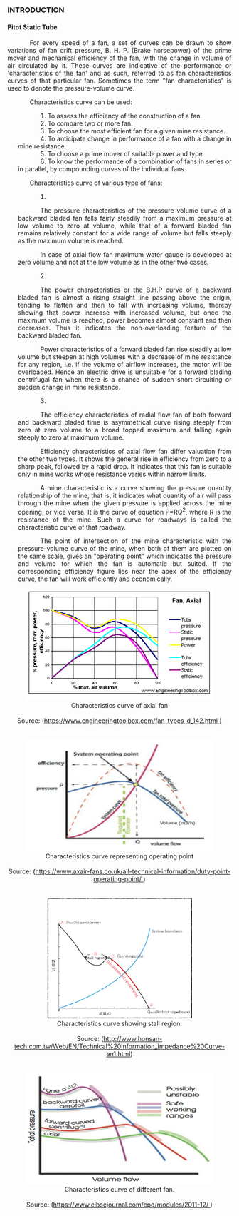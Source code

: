 ### INTRODUCTION<br>

#### Pitot Static Tube

<p style="text-indent:50px;text-align:justify;"> For every speed of a fan, a set of curves can be drawn to show variations of fan drift pressure, B. H. P. (Brake horsepower) of the prime mover and mechanical efficiency of the fan, with the change in volume of air circulated by it. These curves are indicative of the performance or 'characteristics of the fan' and as such, referred to as fan characteristics curves of that particular fan. Sometimes the term "fan characteristics" is used to denote the pressure-volume curve.

</p>

<p style="text-indent:50px;text-align:justify">Characteristics curve can be used:</p>
<ol style="text-indent:50px;text-align:justify;list-style-position: inside;">
<li>To assess the efficiency of the construction of a fan.</li>
<li>To compare two or more fan.</li>
<li>To choose the most efficient fan for a given mine resistance.</li>
<li>To anticipate change in performance of a fan with a change in mine resistance.</li>
<li>To choose a prime mover of suitable power and type.</li>
<li>To know the performance of a combination of fans in series or in parallel, by compounding curves of the individual fans.</li>
</ol>

<p style="text-indent:50px;text-align:justify">Characteristics curve of various type of fans:</p>

<ol style="text-indent:50px;text-align:justify;list-style-position: inside;">
<li><p style="text-indent:50px;text-align:justify">The pressure characteristics of the pressure-volume curve of a backward bladed fan falls fairly steadily from a maximum pressure at low volume to zero at volume, while that of a forward bladed fan remains relatively constant for a wide range of volume but falls steeply as the maximum volume is reached.</p>
<p style="text-indent:50px;text-align:justify">In case of axial flow fan maximum water gauge is developed at zero volume and not at the low volume as in the other two cases.</p>
</li>
<li><p style="text-indent:50px;text-align:justify">The power characteristics or the B.H.P curve of a backward bladed fan is almost a rising straight line passing above the origin, tending to flatten and then to fall with increasing volume, thereby showing that power increase with increased volume, but once the maximum volume is reached, power becomes almost constant and then decreases. Thus it indicates the non-overloading feature of the backward bladed fan.</p>

<p style="text-indent:50px;text-align:justify">
Power characteristics of a forward bladed fan rise steadily at low volume but steepen at high volumes with a decrease of mine resistance for any region, i.e. if the volume of airflow increases, the motor will be overloaded. Hence an electric drive is unsuitable for a forward blading centrifugal fan when there is a chance of sudden short-circuiting or sudden change in mine resistance.
<p>
</li>

<li><p style="text-indent:50px;text-align:justify">The efficiency characteristics of radial flow fan of both forward and backward bladed time is asymmetrical curve rising steeply from zero at zero volume to a broad topped maximum and falling again steeply to zero at maximum volume.
</p>
<p style="text-indent:50px;text-align:justify">
Efficiency characteristics of axial flow fan differ valuation from the other two types. It shows the general rise in efficiency from zero to a sharp peak, followed by a rapid drop. It indicates that this fan is suitable only in mine works whose resistance varies within narrow limits.</p>

<p style="text-indent:50px;text-align:justify">
A mine characteristic is a curve showing the pressure quantity relationship of the mine, that is, it indicates what quantity of air will pass through the mine when the given pressure is applied across the mine opening, or vice versa. It is the curve of equation P=RQ<sup>2</sup>, where R is the resistance of the mine. Such a curve for roadways is called the characteristic curve of that roadway.</p>
<p style="text-indent:50px;text-align:justify">
The point of intersection of the mine characteristic with the pressure-volume curve of the mine, when both of them are plotted on the same scale, gives an "operating point" which indicates the pressure and volume for which the fan is automatic but suited. If the corresponding efficiency figure lies near the apex of the efficiency curve, the fan will work efficiently and economically.</p>
</li>
</ol>

<center>
  <img src="images/graph1.png" height="250" width="425">
</center>
<center>Characteristics curve of axial fan</center><br>
<center>Source: (<a href="https://www.engineeringtoolbox.com/fan-types-d_142.html">https://www.engineeringtoolbox.com/fan-types-d_142.html
</a>)
</center><br><br>

<center>
  <img src="images/graph2.png" height="250" width="425">
</center>
<center>Characteristics curve representing operating point</center><br>
<center>Source: (<a href="https://www.axair-fans.co.uk/all-technical-information/duty-point-operating-point/">https://www.axair-fans.co.uk/all-technical-information/duty-point-operating-point/ 
</a>)
</center><br><br>

<center>
  <img src="images/graph3.png" height="270" width="325">
</center>
<center>Characteristics curve showing stall region.</center><br>
<center>Source: (<a href="http://www.honsan-tech.com.tw/Web/EN/Technical%20Information_Impedance%20Curve-en1.html">http://www.honsan-tech.com.tw/Web/EN/Technical%20Information_Impedance%20Curve-en1.html</a>)
</center><br><br>

<center>
  <img src="images/graph4.png" height="250" width="425">
</center>
<center>Characteristics curve of different fan.</center><br>
<center>Source: (<a href="https://www.cibsejournal.com/cpd/modules/2011-12/">https://www.cibsejournal.com/cpd/modules/2011-12/
</a>)
</center><br>